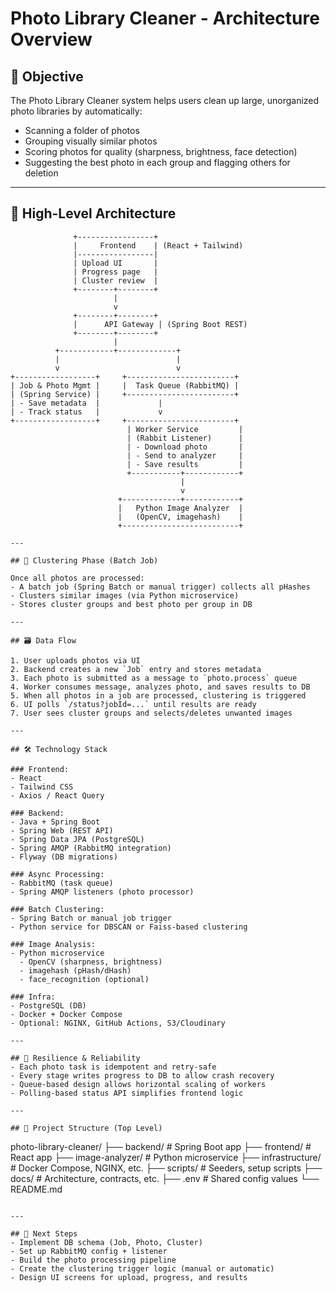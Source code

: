 # Photo Library Cleaner - Architecture Overview

## 🎯 Objective

The Photo Library Cleaner system helps users clean up large, unorganized photo libraries by automatically:

* Scanning a folder of photos
* Grouping visually similar photos
* Scoring photos for quality (sharpness, brightness, face detection)
* Suggesting the best photo in each group and flagging others for deletion

---

## 🧱 High-Level Architecture

```text
              +-----------------+      
              |     Frontend    | (React + Tailwind)
              |-----------------|
              | Upload UI       |
              | Progress page   |
              | Cluster review  |
              +--------+--------+
                       |
                       v
              +--------+--------+
              |      API Gateway | (Spring Boot REST)
              +--------+--------+
                       |
          +------------+-------------+
          |                          |
          v                          v
+------------------+     +------------------------+
| Job & Photo Mgmt |     |  Task Queue (RabbitMQ) |
| (Spring Service) |     +------------------------+
| - Save metadata  |             |
| - Track status   |             v
+------------------+     +------------------------+
                          | Worker Service         |
                          | (Rabbit Listener)      |
                          | - Download photo       |
                          | - Send to analyzer     |
                          | - Save results         |
                          +-----------+------------+
                                      |
                                      v
                        +-------------+------------+
                        |   Python Image Analyzer  |
                        |   (OpenCV, imagehash)    |
                        +--------------------------+

---

## 🧪 Clustering Phase (Batch Job)

Once all photos are processed:
- A batch job (Spring Batch or manual trigger) collects all pHashes
- Clusters similar images (via Python microservice)
- Stores cluster groups and best photo per group in DB

---

## 🗃 Data Flow

1. User uploads photos via UI
2. Backend creates a new `Job` entry and stores metadata
3. Each photo is submitted as a message to `photo.process` queue
4. Worker consumes message, analyzes photo, and saves results to DB
5. When all photos in a job are processed, clustering is triggered
6. UI polls `/status?jobId=...` until results are ready
7. User sees cluster groups and selects/deletes unwanted images

---

## 🛠 Technology Stack

### Frontend:
- React
- Tailwind CSS
- Axios / React Query

### Backend:
- Java + Spring Boot
- Spring Web (REST API)
- Spring Data JPA (PostgreSQL)
- Spring AMQP (RabbitMQ integration)
- Flyway (DB migrations)

### Async Processing:
- RabbitMQ (task queue)
- Spring AMQP listeners (photo processor)

### Batch Clustering:
- Spring Batch or manual job trigger
- Python service for DBSCAN or Faiss-based clustering

### Image Analysis:
- Python microservice
  - OpenCV (sharpness, brightness)
  - imagehash (pHash/dHash)
  - face_recognition (optional)

### Infra:
- PostgreSQL (DB)
- Docker + Docker Compose
- Optional: NGINX, GitHub Actions, S3/Cloudinary

---

## 🔄 Resilience & Reliability
- Each photo task is idempotent and retry-safe
- Every stage writes progress to DB to allow crash recovery
- Queue-based design allows horizontal scaling of workers
- Polling-based status API simplifies frontend logic

---

## 📁 Project Structure (Top Level)

```

photo-library-cleaner/
├── backend/           # Spring Boot app
├── frontend/          # React app
├── image-analyzer/    # Python microservice
├── infrastructure/    # Docker Compose, NGINX, etc.
├── scripts/           # Seeders, setup scripts
├── docs/              # Architecture, contracts, etc.
├── .env               # Shared config values
└── README.md

```text

---

## 🚀 Next Steps
- Implement DB schema (Job, Photo, Cluster)
- Set up RabbitMQ config + listener
- Build the photo processing pipeline
- Create the clustering trigger logic (manual or automatic)
- Design UI screens for upload, progress, and results

```
